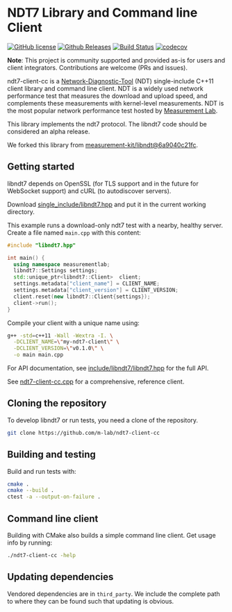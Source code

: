 # NDT7 Library and Command line Client

[![GitHub license](https://img.shields.io/github/license/m-lab/ndt7-client-cc.svg)](https://raw.githubusercontent.com/m-lab/ndt7-client-cc/main/LICENSE) [![Github Releases](https://img.shields.io/github/release/m-lab/ndt7-client-cc.svg)](https://github.com/m-lab/ndt7-client-cc/releases) [![Build Status](https://app.travis-ci.com/m-lab/ndt7-client-cc.svg?branch=main)](https://app.travis-ci.com/m-lab/ndt7-client-cc) [![codecov](https://codecov.io/gh/m-lab/ndt7-client-cc/branch/main/graph/badge.svg)](https://codecov.io/gh/m-lab/ndt7-client-cc)

**Note**: This project is community supported and provided as-is for users and
client integrators. Contributions are welcome (PRs and issues).

ndt7-client-cc is a [Network-Diagnostic-Tool](
https://github.com/ndt-project/ndt/wiki/NDTProtocol) (NDT) single-include C++11
client library and command line client. NDT is a widely used network performance
test that measures the download and upload speed, and complements these
measurements with kernel-level measurements. NDT is the most popular network
performance test hosted by [Measurement Lab](https://www.measurementlab.net/).

This library implements the ndt7 protocol. The libndt7 code should be considered
an alpha release.

We forked this library from [measurement-kit/libndt@6a9040c21fc](
https://github.com/measurement-kit/libndt/commit/6a9040c21fcf43a40eb8e0d139be0d6b2a493b0a).

## Getting started

libndt7 depends on OpenSSL (for TLS support and in the future for WebSocket
support) and cURL (to autodiscover servers).

Download [single_include/libndt7.hpp](
https://github.com/m-lab/ndt7-client-cc/blob/main/single_include/libndt7.hpp) and
put it in the current working directory.

This example runs a download-only ndt7 test with a nearby, healthy server.
Create a file named `main.cpp` with this content:

```C++
#include "libndt7.hpp"

int main() {
  using namespace measurementlab;
  libndt7::Settings settings;
  std::unique_ptr<libndt7::Client>  client;
  settings.metadata["client_name"] = CLIENT_NAME;
  settings.metadata["client_version"] = CLIENT_VERSION;
  client.reset(new libndt7::Client{settings});
  client->run();
}
```

Compile your client with a unique name using:

```sh
g++ -std=c++11 -Wall -Wextra -I. \
  -DCLIENT_NAME=\"my-ndt7-client\" \
  -DCLIENT_VERSION=\"v0.1.0\" \
  -o main main.cpp
```

For API documentation, see
[include/libndt7/libndt7.hpp](include/libndt7/libndt7.hpp) for the full API.

See [ndt7-client-cc.cpp](ndt7-client-cc.cpp) for a comprehensive, reference client.

## Cloning the repository

To develop libndt7 or run tests, you need a clone of the repository.

```sh
git clone https://github.com/m-lab/ndt7-client-cc
```

## Building and testing

Build and run tests with:

```sh
cmake .
cmake --build .
ctest -a --output-on-failure .
```

## Command line client

Building with CMake also builds a simple command line client. Get usage info
by running:

```sh
./ndt7-client-cc -help
```

## Updating dependencies

Vendored dependencies are in `third_party`. We include the complete path to
where they can be found such that updating is obvious.
